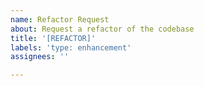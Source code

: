 ```yaml
---
name: Refactor Request
about: Request a refactor of the codebase
title: '[REFACTOR]'
labels: 'type: enhancement'
assignees: ''

---
```



